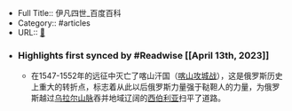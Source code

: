 - Full Title:: 伊凡四世_百度百科
- Category:: #articles
- URL:: [🔗](https://baike.baidu.com/item/%E4%BC%8A%E5%87%A1%E5%9B%9B%E4%B8%96/1082096?fromModule=lemma_inlink)
- ### Highlights first synced by #Readwise [[April 13th, 2023]]
    - 在1547-1552年的远征中灭亡了喀山汗国（[喀山攻城战](/item/%E5%96%80%E5%B1%B1%E6%94%BB%E5%9F%8E%E6%88%98/22589003?fromModule=lemma_inlink)），这是俄罗斯历史上重大的转折点，标志着从此以后俄罗斯力量强于鞑靼人的力量，为俄罗斯越过[乌拉尔山脉](/item/%E4%B9%8C%E6%8B%89%E5%B0%94%E5%B1%B1%E8%84%89?fromModule=lemma_inlink)吞并地域辽阔的[西伯利亚](/item/%E8%A5%BF%E4%BC%AF%E5%88%A9%E4%BA%9A?fromModule=lemma_inlink)扫平了道路。
